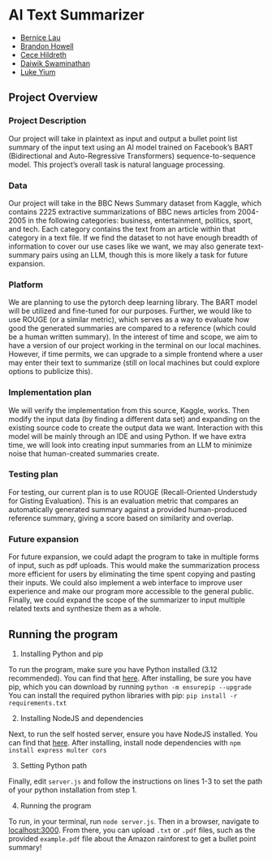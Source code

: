 # AI Text Summarizer
- [Bernice Lau](https://www.linkedin.com/in/lau-bernice/)
- [Brandon Howell](https://www.linkedin.com/in/bbrandonhowell/)
- [Cece Hildreth](https://www.linkedin.com/in/cece-h-a59a8b200/)
- [Daiwik Swaminathan](https://www.linkedin.com/in/daiwik-swaminathan-6433391a4/)
- [Luke Yium](https://www.linkedin.com/in/lukeyium/)

## Project Overview

### Project Description
Our project will take in plaintext as input and output a bullet point list summary of the input text using an AI model trained on Facebook’s BART (Bidirectional and Auto-Regressive Transformers) sequence-to-sequence model. This project’s overall task is natural language processing.

### Data
Our project will take in the BBC News Summary dataset from Kaggle, which contains 2225 extractive summarizations of BBC news articles from 2004-2005 in the following categories: business, entertainment, politics, sport, and tech. Each category contains the text from an article within that category in a text file. If we find the dataset to not have enough breadth of information to cover our use cases like we want, we may also generate text-summary pairs using an LLM, though this is more likely a task for future expansion.

### Platform
We are planning to use the pytorch deep learning library. The BART model will be utilized and fine-tuned for our purposes. Further, we would like to use ROUGE (or a similar metric), which serves as a way to evaluate how good the generated summaries are compared to a reference (which could be a human written summary). In the interest of time and scope, we aim to have a version of our project working in the terminal on our local machines. However, if time permits, we can upgrade to a simple frontend where a user may enter their text to summarize (still on local machines but could explore options to publicize this).

### Implementation plan
We will verify the implementation from this source, Kaggle, works. Then modify the input data (by finding a different data set) and expanding on the existing source code to create the output data we want. Interaction with this model will be mainly through an IDE and using Python. If we have extra time, we will look into creating input summaries from an LLM to minimize noise that human-created summaries create.

### Testing plan
For testing, our current plan is to use ROUGE (Recall-Oriented Understudy for Gisting Evaluation). This is an evaluation metric that compares an automatically generated summary against a provided human-produced reference summary, giving a score based on similarity and overlap.

### Future expansion
For future expansion, we could adapt the program to take in multiple forms of input, such as pdf uploads. This would make the summarization process more efficient for users by eliminating the time spent copying and pasting their inputs. We could also implement a web interface to improve user experience and make our program more accessible to the general public. Finally, we could expand the scope of the summarizer to input multiple related texts and synthesize them as a whole.

## Running the program
1. Installing Python and pip

To run the program, make sure you have Python installed (3.12 recommended). You can find that [here](https://https://www.python.org/downloads/).
After installing, be sure you have pip, which you can download by running `python -m ensurepip --upgrade`
You can install the required python libraries with pip: `pip install -r requirements.txt`

2. Installing NodeJS and dependencies

Next, to run the self hosted server, ensure you have NodeJS installed. You can find that [here](https://nodejs.org/en/download).
After installing, install node dependencies with `npm install express multer cors`

3. Setting Python path

Finally, edit `server.js` and follow the instructions on lines 1-3 to set the path of your python installation from step 1.

4. Running the program

To run, in your terminal, run `node server.js`. Then in a browser, navigate to [localhost:3000](http://localhost:3000). From there, you can upload `.txt` or `.pdf` files, such as the provided `example.pdf` file about the Amazon rainforest to get a bullet point summary!
